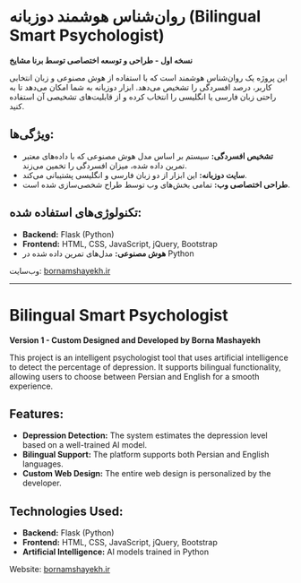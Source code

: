 # روان‌شناس هوشمند دوزبانه (Bilingual Smart Psychologist)

**نسخه اول - طراحی و توسعه اختصاصی توسط برنا مشایخ**

این پروژه یک روان‌شناس هوشمند است که با استفاده از هوش مصنوعی و زبان انتخابی کاربر، درصد افسردگی را تشخیص می‌دهد. ابزار دوزبانه به شما امکان می‌دهد تا به راحتی زبان فارسی یا انگلیسی را انتخاب کرده و از قابلیت‌های تشخیصی آن استفاده کنید.

## ویژگی‌ها:
- **تشخیص افسردگی:** سیستم بر اساس مدل هوش مصنوعی که با داده‌های معتبر تمرین داده شده، میزان افسردگی را تخمین می‌زند.
- **سایت دوزبانه:** این ابزار از دو زبان فارسی و انگلیسی پشتیبانی می‌کند.
- **طراحی اختصاصی وب:** تمامی بخش‌های وب توسط طراح شخصی‌سازی شده است.

## تکنولوژی‌های استفاده شده:
- **Backend:** Flask (Python)
- **Frontend:** HTML, CSS, JavaScript, jQuery, Bootstrap
- **هوش مصنوعی:** مدل‌های تمرین داده شده در Python

وب‌سایت: [bornamshayekh.ir](http://bornamshayekh.ir)

---

# Bilingual Smart Psychologist

**Version 1 - Custom Designed and Developed by Borna Mashayekh**

This project is an intelligent psychologist tool that uses artificial intelligence to detect the percentage of depression. It supports bilingual functionality, allowing users to choose between Persian and English for a smooth experience.

## Features:
- **Depression Detection:** The system estimates the depression level based on a well-trained AI model.
- **Bilingual Support:** The platform supports both Persian and English languages.
- **Custom Web Design:** The entire web design is personalized by the developer.

## Technologies Used:
- **Backend:** Flask (Python)
- **Frontend:** HTML, CSS, JavaScript, jQuery, Bootstrap
- **Artificial Intelligence:** AI models trained in Python

Website: [bornamshayekh.ir](http://bornamshayekh.ir)
